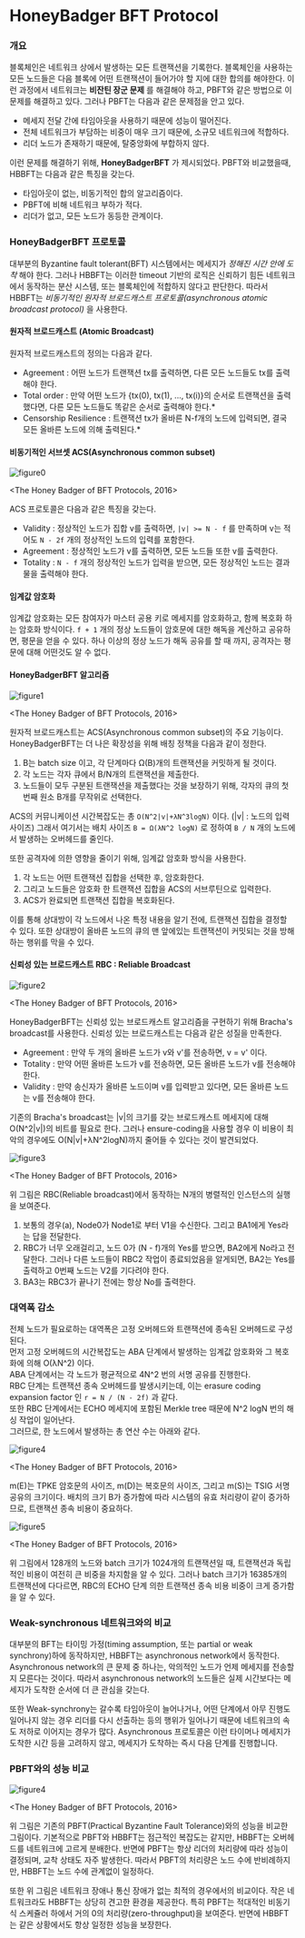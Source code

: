 # HoneyBadger BFT Protocol
### 개요
블록체인은 네트워크 상에서 발생하는 모든 트랜잭션을 기록한다. 블록체인을 사용하는 모든 노드들은 다음 블록에 어떤 트랜잭션이 들어가야 할 지에 대한 합의를 해야한다.
이런 과정에서 네트워크는 **비잔틴 장군 문제** 를 해결해야 하고, PBFT와 같은 방법으로 이 문제를 해결하고 있다.
그러나 PBFT는 다음과 같은 문제점을 안고 있다.
* 메세지 전달 간에 타임아웃을 사용하기 때문에 성능이 떨어진다.
* 전체 네트워크가 부담하는 비중이 매우 크기 때문에, 소규모 네트워크에 적합하다.
* 리더 노드가 존재하기 때문에, 탈중앙화에 부합하지 않다.

이런 문제를 해결하기 위해, **HoneyBadgerBFT** 가 제시되었다.
PBFT와 비교했을때, HBBFT는 다음과 같은 특징을 갖는다.
* 타임아웃이 없는, 비동기적인 합의 알고리즘이다.
* PBFT에 비해 네트워크 부하가 적다.
* 리더가 없고, 모든 노드가 동등한 관계이다.

### HoneyBadgerBFT 프로토콜
대부분의 Byzantine fault tolerant(BFT) 시스템에서는 메세지가 *정해진 시간 안에 도착* 해야 한다.
그러나 HBBFT는 이러한 timeout 기반의 로직은 신뢰하기 힘든 네트워크에서 동작하는 분산 시스템, 또는 블록체인에 적합하지 않다고 판단한다.
따라서 HBBFT는 *비동기적인 원자적 브로드캐스트 프로토콜(asynchronous atomic broadcast protocol)* 을 사용한다.

#### 원자적 브로드캐스트 (Atomic Broadcast)
원자적 브로드캐스트의 정의는 다음과 같다.
* Agreement : 어떤 노드가 트랜잭션 tx를 출력하면, 다른 모든 노드들도 tx를 출력해야 한다.
* Total order : 만약 어떤 노드가 {tx(0), tx(1), ..., tx(i)}의 순서로 트랜잭션을 출력했다면, 다른 모든 노드들도 똑같은 순서로 출력해야 한다.*<br>
* Censorship Resilience : 트랜잭션 tx가 올바른 N-f개의 노드에 입력되면, 결국 모든 올바른 노드에 의해 출력된다.*<br>

#### 비동기적인 서브셋 ACS(Asynchronous common subset)
![figure0](../img/acs.png)

<The Honey Badger of BFT Protocols, 2016>

ACS 프로토콜은 다음과 같은 특징을 갖는다.
* Validity : 정상적인 노드가 집합 v를 출력하면, `|v| >= N - f` 를 만족하며 v는 적어도 `N - 2f` 개의 정상적인 노드의 입력를 포함한다.
* Agreement : 정상적인 노드가 v를 출력하면, 모든 노드들 또한 v를 출력한다. 
* Totality : `N - f` 개의 정상적인 노드가 입력을 받으면, 모든 정상적인 노드는 결과물을 출력해야 한다.

#### 임계값 암호화
임계값 암호화는 모든 참여자가 마스터 공용 키로 메세지를 암호화하고, 함께 복호화 하는 암호화 방식이다.
`f + 1` 개의 정상 노드들이 암호문에 대한 해독을 계산하고 공유하면, 평문을 얻을 수 있다.
하나 이상의 정상 노드가 해독 공유를 할 때 까지, 공격자는 평문에 대해 어떤것도 알 수 없다.

#### HoneyBadgerBFT 알고리즘
![figure1](../img/hbbft.png)

<The Honey Badger of BFT Protocols, 2016>

원자적 브로드캐스트는 ACS(Asynchronous common subset)의 주요 기능이다.
HoneyBadgerBFT는 더 나은 확장성을 위해 배칭 정책을 다음과 같이 정한다.
1. B는 batch size 이고, 각 단계마다 Ω(B)개의 트랜잭션을 커밋하게 될 것이다.
2. 각 노드는 각자 큐에서 B/N개의 트랜잭션을 제출한다.
3. 노드들이 모두 구분된 트랜잭션을 제출했다는 것을 보장하기 위해, 각자의 큐의 첫번째 원소 B개를 무작위로 선택한다.

ACS의 커뮤니케이션 시간복잡도는 총 `O(N^2|v|+λN^3logN)` 이다. (|v| : 노드의 입력 사이즈)
그래서 여기서는 배치 사이즈 `B = Ω(λN^2 logN)` 로 정하여 `B / N` 개의 노드에서 발생하는 오버헤드를 줄인다.

또한 공격자에 의한 영향을 줄이기 위해, 임계값 암호화 방식을 사용한다.
1. 각 노드는 어떤 트랜잭션 집합을 선택한 후, 암호화한다.
2. 그리고 노드들은 암호화 한 트랜잭션 집합을 ACS의 서브루틴으로 입력한다.
3. ACS가 완료되면 트랜잭션 집합을 복호화된다.

이를 통해 상대방이 각 노드에서 나온 특정 내용을 알기 전에, 트랜잭션 집합을 결정할 수 있다.
또한 상대방이 올바른 노드의 큐의 맨 앞에있는 트랜잭션이 커밋되는 것을 방해하는 행위를 막을 수 있다.

#### 신뢰성 있는 브로드캐스트 RBC : Reliable Broadcast
![figure2](../img/rbc.png)

<The Honey Badger of BFT Protocols, 2016>

HoneyBadgerBFT는 신뢰성 있는 브로드캐스트 알고리즘을 구현하기 위해 Bracha's broadcast를 사용한다.
신뢰성 있는 브로드캐스트는 다음과 같은 성질을 만족한다.

* Agreement : 만약 두 개의 올바른 노드가 v와 v'를 전송하면, v = v' 이다.
* Totality : 만약 어떤 올바른 노드가 v를 전송하면, 모든 올바른 노드가 v를 전송해야 한다.
* Validity : 만약 송신자가 올바른 노드이며 v를 입력받고 있다면, 모든 올바른 노드는 v를 전송해야 한다.

기존의 Bracha's broadcast는 |v|의 크기를 갖는 브로드캐스트 메세지에 대해 O(N^2|v|)의 비트를 필요로 한다.
그러나 ensure-coding을 사용할 경우 이 비용이 최악의 경우에도 O(N|v|+λN^2logN)까지 줄어들 수 있다는 것이 발견되었다.

![figure3](../img/honeybadgerRBC.png)

<The Honey Badger of BFT Protocols, 2016>

위 그림은 RBC(Reliable broadcast)에서 동작하는 N개의 병렬적인 인스턴스의 실행을 보여준다.

1. 보통의 경우(a), Node0가 Node1로 부터 V1을 수신한다. 그리고 BA1에게 Yes라는 답을 전달한다.
2. RBC가 너무 오래걸리고, 노드 0가 (N - f)개의 Yes를 받으면, BA2에게 No라고 전달한다.
그러나 다른 노드들이 RBC2 작업이 종료되었음을 알게되면, BA2는 Yes를 출력하고 0번째 노드는 V2를 기다려야 한다.
3. BA3는 RBC3가 끝나기 전에는 항상 No를 출력한다.

### 대역폭 감소
전체 노드가 필요로하는 대역폭은 고정 오버헤드와 트랜잭션에 종속된 오버헤드로 구성된다.<br>
먼저 고정 오버헤드의 시간복잡도는 ABA 단계에서 발생하는 임계값 암호화와 그 복호화에 의해 O(λN^2) 이다.<br>
ABA 단계에서는 각 노드가 평균적으로 4N^2 번의 서명 공유를 진행한다.<br>
RBC 단계는 트랜잭션 종속 오버헤드를 발생시키는데, 이는 erasure coding expansion factor 인 `r = N / (N - 2f)` 과 같다.<br>
또한 RBC 단계에서는 ECHO 메세지에 포함된 Merkle tree 때문에 N^2 logN 번의 해싱 작업이 일어난다.<br>
그러므로, 한 노드에서 발생하는 총 연산 수는 아래와 같다.<br>

![figure4](../img/total_communication_HBBFT.png)

<The Honey Badger of BFT Protocols, 2016>

m(E)는 TPKE 암호문의 사이즈, m(D)는 복호문의 사이즈, 그리고 m(S)는 TSIG 서명 공유의 크기이다.
배치의 크기 B가 증가함에 따라 시스템의 유효 처리량이 같이 증가하므로, 트랜잭션 종속 비용이 중요하다.

![figure5](../img/time_to_batch_size.png)

<The Honey Badger of BFT Protocols, 2016>

위 그림에서 128개의 노드와 batch 크기가 1024개의 트랜잭션일 때, 트랜잭션과 독립적인 비용이 여전히 큰 비중을 차지함을 알 수 있다.
그러나 batch 크기가 16385개의 트랜잭션에 다다르면, RBC의 ECHO 단계 의한 트랜잭션 종속 비용 비중이 크게 증가함을 알 수 있다.

### Weak-synchronous 네트워크와의 비교
대부분의 BFT는 타이밍 가정(timing assumption, 또는 partial or weak synchrony)하에 동작하지만, HBBFT는 asynchronous network에서 동작한다.
Asynchronous network의 큰 문제 중 하나는, 악의적인 노드가 언제 메세지를 전송할지 모른다는 것이다.
따라서 asynchronous network의 노드들은 실제 시간보다는 메세지가 도착한 순서에 더 큰 관심을 갖는다.

또한 Weak-synchrony는 갈수록 타임아웃이 늘어나거나, 어떤 단계에서 아무 진행도 일어나지 않는 경우 리더를 다시 선출하는 등의 행위가 일어나기 때문에 네트워크의 속도 저하로 이어지는 경우가 많다.
Asynchronous 프로토콜은 이런 타이머나 메세지가 도착한 시간 등을 고려하지 않고, 메세지가 도착하는 즉시 다음 단계를 진행합니다.

### PBFT와의 성능 비교

![figure4](../img/compare_with_pbft.png)

<The Honey Badger of BFT Protocols, 2016>

위 그림은 기존의 PBFT(Practical Byzantine Fault Tolerance)와의 성능을 비교한 그림이다.
기본적으로 PBFT와 HBBFT는 점근적인 복잡도는 같지만, HBBFT는 오버헤드를 네트워크에 고르게 분배한다.
반면에 PBFT는 항상 리더의 처리량에 따라 성능이 결정되며, 교착 상태도 자주 발생한다.
따라서 PBFT의 처리량은 노드 수에 반비례하지만, HBBFT는 노드 수에 관계없이 일정하다.

또한 위 그림은 네트워크 장애나 통신 장애가 없는 최적의 경우에서의 비교이다.
작은 네트워크라도 HBBFT는 상당히 견고한 환경을 제공한다.
특히 PBFT는 적대적인 비동기식 스케쥴러 하에서 거의 0의 처리량(zero-throughput)을 보여준다.
반면에 HBBFT는 같은 상황에서도 항상 일정한 성능을 보장한다.